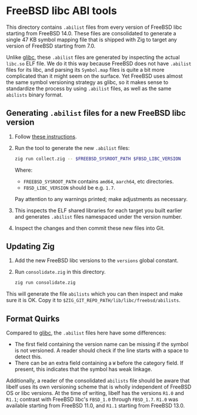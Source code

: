 # FreeBSD libc ABI tools

This directory contains `.abilist` files from every version of FreeBSD libc
starting from FreeBSD 14.0. These files are consolidated to generate a single 47
KB symbol mapping file that is shipped with Zig to target any version of FreeBSD
starting from 7.0.

Unlike [glibc](../glibc), these `.abilist` files are generated by inspecting
the actual `libc.so` ELF file. We do it this way because FreeBSD does not have
`.abilist` files for its libc, and parsing its `Symbol.map` files is quite a bit
more complicated than it might seem on the surface. Yet FreeBSD uses almost the
same symbol versioning strategy as glibc, so it makes sense to standardize the
process by using `.abilist` files, as well as the same `abilists` binary format.

## Generating `.abilist` files for a new FreeBSD libc version

1. Follow [these instructions](https://github.com/ziglang/zig/wiki/Updating-libc#freebsd).

3. Run the tool to generate the new `.abilist` files:

   ```sh
   zig run collect.zig -- $FREEBSD_SYSROOT_PATH $FBSD_LIBC_VERSION
   ```

   Where:

   * `FREEBSD_SYSROOT_PATH` contains `amd64`, `aarch64`, etc directories.
   * `FBSD_LIBC_VERSION` should be e.g. `1.7`.

   Pay attention to any warnings printed; make adjustments as necessary.

4. This inspects the ELF shared libraries for each target you built earlier and
   generates `.abilist` files namespaced under the version number.

5. Inspect the changes and then commit these new files into Git.

## Updating Zig

1. Add the new FreeBSD libc versions to the `versions` global constant.

2. Run `consolidate.zig` in this directory.

   ```sh
   zig run consolidate.zig
   ```

This will generate the file `abilists` which you can then inspect and make sure
it is OK. Copy it to `$ZIG_GIT_REPO_PATH/lib/libc/freebsd/abilists`.

## Format Quirks

Compared to [glibc](../glibc), the `.abilist` files here have some differences:

* The first field containing the version name can be missing if the symbol is
  not versioned. A reader should check if the line starts with a space to detect
  this.
* There can be an extra field containing a `W` before the category field. If
  present, this indicates that the symbol has weak linkage.

Additionally, a reader of the consolidated `abilists` file should be aware that
libelf uses its own versioning scheme that is wholly independent of FreeBSD OS
or libc versions. At the time of writing, libelf has the versions `R1.0` and
`R1.1`; contrast with FreeBSD libc's `FBSD_1.0` through `FBSD_1.7`. `R1.0` was
available starting from FreeBSD 11.0, and `R1.1` starting from FreeBSD 13.0.
